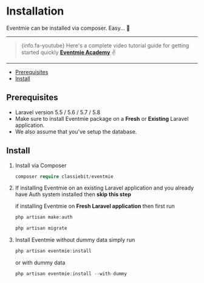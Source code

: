 # Installation

Eventmie can be installed via composer. Easy... 🍻

---

> {info.fa-youtube} Here's a complete video tutorial guide for getting started quickly **[Eventmie Academy](https://classiebit.com/academy/eventmie/getting-started)** ✌️

---

- [Prerequisites](#Prerequisites)
- [Install](#Install)


<a name="Prerequisites"></a>
## Prerequisites

* Laravel version 5.5 / 5.6 / 5.7 / 5.8
* Make sure to install Eventmie package on a **Fresh** or **Existing** Laravel application. 
* We also assume that you've setup the database.


<a name="Install"></a>
## Install

1. Install via Composer

    ```php
    composer require classiebit/eventmie
    ```

2. If installing Eventmie on an existing Laravel application and you already have Auth system installed then **skip this step**

    if installing Eventmie on **Fresh Laravel application** then first run 

    ```php
    php artisan make:auth

    php artisan migrate
    ```


3. Install Eventmie without dummy data simply run

    ```php
    php artisan eventmie:install
    ```

    or with dummy data

    ```php
    php artisan eventmie:install --with-dummy
    ```
